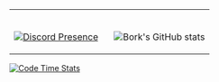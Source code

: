 <table width="100%"> 
  <tr>
  <td width="50%">
    
&nbsp; <br> [![Discord Presence](https://lanyard.cnrad.dev/api/468812867194322945)](https://discord.com/users/468812867194322945)
    
  </td>
  <td width="50%">
    
&nbsp; <br> ![Bork's GitHub stats](https://github-readme-stats.vercel.app/api?username=Bork0038&show_icons=true&bg_color=0D1117&hide_border=true&text_color=fff&title_color=fff)
    
  </td>
</table>

[![Code Time Stats](https://github-readme-stats.vercel.app/api/wakatime?username=bork0038&show_icons=true&bg_color=0D1117&hide_border=true&text_color=fff&title_color=fff)]()
<br />
